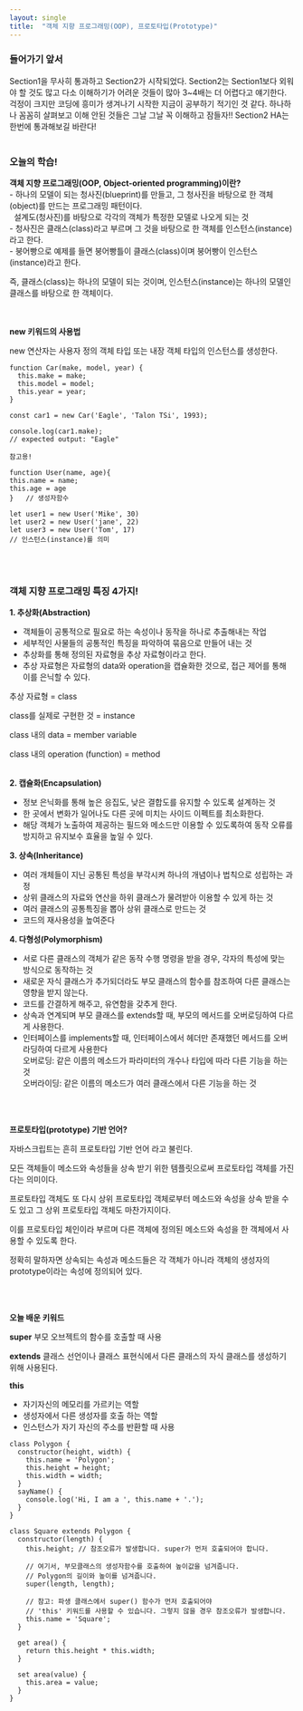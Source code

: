 ```yaml
---
layout: single
title:  "객체 지향 프로그래밍(OOP), 프로토타입(Prototype)"
---
```


### **들어가기 앞서**
Section1을 무사히 통과하고 Section2가 시작되었다. Section2는 Section1보다 외워야 할 것도 많고 다소 이해하기가 어려운 것들이 많아 3~4배는 더 어렵다고 얘기한다. 걱정이 크지만 코딩에 흥미가 생겨나기 시작한 지금이 공부하기 적기인 것 같다. 하나하나 꼼꼼히 살펴보고 이해 안된 것들은 그날 그날 꼭 이해하고 잠들자!! Section2 HA는 한번에 통과해보길 바란다!
<br></br>
### **오늘의 학습!**

**객체 지향 프로그래밍(OOP, Object-oriented programming)이란?**  
- 하나의 모델이 되는 청사진(blueprint)를 만들고, 그 청사진을 바탕으로 한 객체(object)를 만드는 프로그래밍 패턴이다.  
  설계도(청사진)를 바탕으로 각각의 객체가 특정한 모델로 나오게 되는 것  
- 청사진은 클래스(class)라고 부르며 그 것을 바탕으로 한 객체를 인스턴스(instance)라고 한다.   
- 붕어빵으로 예제를 들면 붕어빵틀이 클래스(class)이며 붕어빵이 인스턴스(instance)라고 한다.

즉, 클래스(class)는 하나의 모델이 되는 것이며, 인스턴스(instance)는 하나의 모델인 클래스를 바탕으로 한 객체이다.

<br></br>
**new 키워드의 사용법**

new 연산자는 사용자 정의 객체 타입 또는 내장 객체 타입의 인스턴스를 생성한다.

```
function Car(make, model, year) {
  this.make = make;
  this.model = model;
  this.year = year;
}

const car1 = new Car('Eagle', 'Talon TSi', 1993);

console.log(car1.make);
// expected output: "Eagle"
```

```
참고용!

function User(name, age){
this.name = name;
this.age = age
}   // 생성자함수

let user1 = new User('Mike', 30)
let user2 = new User('jane', 22)
let user3 = new User('Tom', 17)
// 인스턴스(instance)를 의미
```

<br></br>

### **객체 지향 프로그래밍 특징 4가지!**

**1. 추상화(Abstraction)**  
- 객체들이 공통적으로 필요로 하는 속성이나 동작을 하나로 추출해내는 작업
- 세부적인 사물들의 공통적인 특징을 파악하여 묶음으로 만들어 내는 것
- 추상화를 통해 정의된 자료형을 추상 자료형이라고 한다.
- 추상 자료형은 자료형의 data와 operation을 캡슐화한 것으로, 접근 제어를 통해 이를 은닉할 수 있다.

추상 자료형 = class

class를 실제로 구현한 것 = instance

class 내의 data = member variable

class 내의 operation (function) = method
<br></br>

**2. 캡슐화(Encapsulation)**  
- 정보 은닉화를 통해 높은 응집도, 낮은 결합도를 유지할 수 있도록 설계하는 것  
- 한 곳에서 변화가 일어나도 다른 곳에 미치는 사이드 이펙트를 최소화한다.  
- 해당 객체가 노출하여 제공하는 필드와 메소드만 이용할 수 있도록하여 동작 오류를 방지하고 유지보수 효율을 높일 수 있다.  
  

**3. 상속(Inheritance)**  
- 여러 개체들이 지닌 공통된 특성을 부각시켜 하나의 개념이나 법칙으로 성립하는 과정  
- 상위 클래스의 자료와 연산을 하위 클래스가 물려받아 이용할 수 있게 하는 것
- 여러 클래스의 공통특징을 뽑아 상위 클래스로 만드는 것
- 코드의 재사용성을 높여준다

**4. 다형성(Polymorphism)**  
- 서로 다른 클래스의 객체가 같은 동작 수행 명령을 받을 경우, 각자의 특성에 맞는 방식으로 동작하는 것  
- 새로운 자식 클래스가 추가되더라도 부모 클래스의 함수를 참조하여 다른 클래스는 영향을 받지 않는다.  
- 코드를 간결하게 해주고, 유연함을 갖추게 한다.  
- 상속과 연계되며 부모 클래스를 extends할 때, 부모의 메서드를 오버로딩하여 다르게 사용한다.
- 인터페이스를 implements할 때, 인터페이스에서 헤더만 존재했던 메서드를 오버라딩하여 다르게 사용한다  
오버로딩: 같은 이름의 메소드가 파라미터의 개수나 타입에 따라 다른 기능을 하는 것  
오버라이딩: 같은 이름의 메소드가 여러 클래스에서 다른 기능을 하는 것

<br></br>

**프로토타입(prototype) 기반 언어?**

자바스크립트는 흔히 프로토타입 기반 언어 라고 불린다.

모든 객체들이 메소드와 속성들을 상속 받기 위한 템플릿으로써 프로토타입 객체를 가진다는 의미이다.

프로토타입 객체도 또 다시 상위 프로토타입 객체로부터 메소드와 속성을 상속 받을 수도 있고 그 상위 프로토타입 객체도 마찬가지이다. 

이를 프로토타입 체인이라 부르며 다른 객체에 정의된 메소드와 속성을 한 객체에서 사용할 수 있도록 한다. 

정확히 말하자면 상속되는 속성과 메소드들은 각 객체가 아니라 객체의 생성자의 prototype이라는 속성에 정의되어 있다.

<br></br>

**오늘 배운 키워드**

**super** 부모 오브젝트의 함수를 호출할 때 사용

**extends** 클래스 선언이나 클래스 표현식에서 다른 클래스의 자식 클래스를 생성하기 위해 사용된다.

**this**
- 자기자신의 메모리를 가르키는 역할  
- 생성자에서 다른 생성자를 호출 하는 역할  
- 인스턴스가 자기 자신의 주소를 반환할 때 사용

```
class Polygon {
  constructor(height, width) {
    this.name = 'Polygon';
    this.height = height;
    this.width = width;
  }
  sayName() {
    console.log('Hi, I am a ', this.name + '.');
  }
}

class Square extends Polygon {
  constructor(length) {
    this.height; // 참조오류가 발생합니다. super가 먼저 호출되어야 합니다.

    // 여기서, 부모클래스의 생성자함수를 호출하여 높이값을 넘겨줍니다.
    // Polygon의 길이와 높이를 넘겨줍니다.
    super(length, length);

    // 참고: 파생 클래스에서 super() 함수가 먼저 호출되어야
    // 'this' 키워드를 사용할 수 있습니다. 그렇지 않을 경우 참조오류가 발생합니다.
    this.name = 'Square';
  }

  get area() {
    return this.height * this.width;
  }

  set area(value) {
    this.area = value;
  }
}
```

